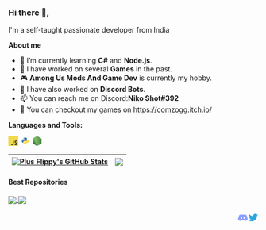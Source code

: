 ### Hi there 👋, 

I'm a self-taught passionate developer from India

**About me**
- 🌱 I’m currently learning **C#** and **Node.js**.
- 🔧 I have worked on several **Games** in the past.
- 🎮 **Among Us Mods And Game Dev** is currently my hobby.
- 🤖 I have also worked on **Discord Bots**.
- 📫 You can reach me on Discord:**Niko Shot#392**
- 👀 You can checkout my games on https://comzogg.itch.io/

**Languages and Tools:**  

<code><img height="20" src="https://raw.githubusercontent.com/github/explore/80688e429a7d4ef2fca1e82350fe8e3517d3494d/topics/javascript/javascript.png"></code>
<code><img height="20" src="https://raw.githubusercontent.com/github/explore/80688e429a7d4ef2fca1e82350fe8e3517d3494d/topics/python/python.png"></code>
<code><img height="20" src="https://raw.githubusercontent.com/github/explore/80688e429a7d4ef2fca1e82350fe8e3517d3494d/topics/nodejs/nodejs.png"></code>   

| <a href="https://github.com/anuraghazra/github-readme-stats"><img align="center" src="https://github-readme-stats.vercel.app/api?username=Niko-Shot&show_icons=true&include_all_commits=true&theme=buefy&hide_border=true" alt="Plus Flippy's GitHub Stats" /></a> | <a href="https://github.com/anuraghazra/github-readme-stats"><img align="center" src="https://github-readme-stats.vercel.app/api/top-langs/?username=Niko-shot&layout=compact&theme=buefy&hide_border=true" /></a> |
| ------------- | ------------- |

<!---
Niko-shot/Niko-shot is a ✨ special ✨ repository because its `README.md` (this file) appears on your GitHub profile.
You can click the Preview link to take a look at your changes.
--->

#### Best Repositories

<a href="https://github.com/RezendBot/Rezend">
  <img align="center" src="https://github-readme-stats.vercel.app/api/pin/?username=Rezendbot&repo=Rezend&theme=buefy" />
</a>
<a href="https://github.com/Cozmo-gg/Minecreate">
  <img align="center" src="https://github-readme-stats.vercel.app/api/pin/?username=Cozmo-gg&repo=Minecreate&theme=buefy" />
</a>

<br />
<br />

<a href="https://twitter.com/PlusFlippy">
  <img align="right" alt="Plus Flippy | Twitter" width="21px" src="https://raw.githubusercontent.com/Niko-shot/Niko-shot/main/Assets/twitter.svg" />
</a>
<a href="https://discord.com/channels/899215098772590652">
  <img align="right" alt="Plus Flippy | Twitter" width="21px" src="https://raw.githubusercontent.com/Niko-shot/Niko-shot/main/Assets/Discord.png" />
</a>
